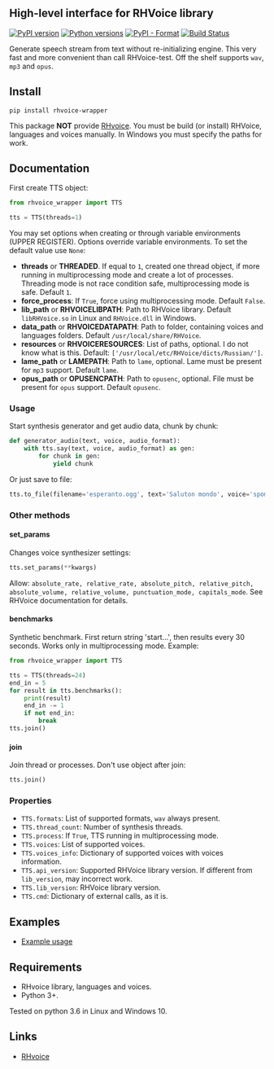 ## High-level interface for RHVoice library
[![PyPI version](https://img.shields.io/pypi/v/rhvoice-wrapper.svg)](https://pypi.org/project/rhvoice-wrapper/) [![Python versions](https://img.shields.io/pypi/pyversions/rhvoice-wrapper.svg)](https://pypi.org/project/rhvoice-wrapper/) [![PyPI - Format](https://img.shields.io/pypi/format/rhvoice-wrapper.svg)](https://pypi.org/project/rhvoice-wrapper/) [![Build Status](https://travis-ci.org/Aculeasis/rhvoice-proxy.svg?branch=master)](https://travis-ci.org/Aculeasis/rhvoice-proxy)

Generate speech stream from text without re-initializing engine.
This very fast and more convenient than call RHVoice-test. Off the shelf supports `wav`, `mp3` and `opus`.

## Install
`pip install rhvoice-wrapper`

This package **NOT** provide [RHvoice](https://github.com/Olga-Yakovleva/RHVoice). You must be build (or install) RHVoice, languages and voices manually. In Windows you must specify the paths for work.

## Documentation

First create TTS object:
```python
from rhvoice_wrapper import TTS

tts = TTS(threads=1)
```
You may set options when creating or through variable environments (UPPER REGISTER). Options override variable environments. To set the default value use `None`:
- **threads** or **THREADED**. If equal to `1`, created one thread object, if more running in multiprocessing mode and create a lot of processes. Threading mode is not race condition safe, multiprocessing mode is safe. Default `1`.
- **force_process**: If `True`, force using multiprocessing mode. Default `False`.
- **lib_path** or **RHVOICELIBPATH**: Path to RHVoice library. Default `libRHVoice.so` in Linux and `RHVoice.dll` in Windows.
- **data_path** or **RHVOICEDATAPATH**: Path to folder, containing voices and languages folders. Default `/usr/local/share/RHVoice`.
- **resources** or **RHVOICERESOURCES**: List of paths, optional. I do not know what is this. Default: `['/usr/local/etc/RHVoice/dicts/Russian/']`.
- **lame_path** or **LAMEPATH**: Path to `lame`, optional. Lame must be present for `mp3` support. Default `lame`.
- **opus_path** or **OPUSENCPATH**: Path to `opusenc`, optional. File must be present for `opus` support. Default `opusenc`.

### Usage
Start synthesis generator and get audio data, chunk by chunk:
```python
def generator_audio(text, voice, audio_format):
    with tts.say(text, voice, audio_format) as gen:
        for chunk in gen:
            yield chunk
```
Or just save to file:
```python
tts.to_file(filename='esperanto.ogg', text='Saluton mondo', voice='spomenka', format_='opus')
```

### Other methods
#### set_params
Changes voice synthesizer settings:
```python
tts.set_params(**kwargs)
```
Allow: `absolute_rate, relative_rate, absolute_pitch, relative_pitch, absolute_volume, relative_volume, punctuation_mode, capitals_mode`. See RHVoice documentation for details.

#### benchmarks
Synthetic benchmark. First return string 'start...', then results every 30 seconds. Works only in multiprocessing mode. Example:
```python
from rhvoice_wrapper import TTS

tts = TTS(threads=24)
end_in = 5
for result in tts.benchmarks():
    print(result)
    end_in -= 1
    if not end_in:
        break
tts.join()
```

#### join
Join thread or processes. Don't use object after join:
```python
tts.join()
```

### Properties
- `TTS.formats`: List of supported formats, `wav` always present.
- `TTS.thread_count`: Number of synthesis threads.
- `TTS.process`: If `True`, TTS running in multiprocessing mode.
- `TTS.voices`: List of supported voices.
- `TTS.voices_info`: Dictionary of supported voices with voices information. 
- `TTS.api_version`: Supported RHVoice library version. If different from `lib_version`, may incorrect work.
- `TTS.lib_version`: RHVoice library version.
- `TTS.cmd`: Dictionary of external calls, as it is.

## Examples
- [Example usage](https://github.com/Aculeasis/rhvoice-rest/blob/master/app.py)

## Requirements
- RHvoice library, languages and voices.
- Python 3+.

Tested on python 3.6 in Linux and Windows 10.

## Links
- [RHvoice](https://github.com/Olga-Yakovleva/RHVoice)
